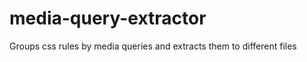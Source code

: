 media-query-extractor
=====================

Groups css rules by media queries and extracts them to different files
